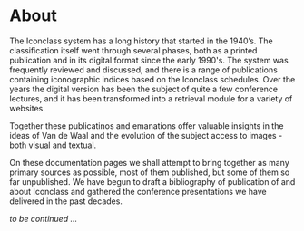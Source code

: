 # About

The Iconclass system has a long history that started in the 1940’s. The classification itself went through several phases, both as a printed publication and in its digital format since the early 1990's. The system was frequently reviewed and discussed, and there is a range of publications containing iconographic indices based on the Iconclass schedules. Over the years the digital version has been the subject of quite a few conference lectures, and it has been transformed into a retrieval module for a variety of websites.

Together these publicatinos and emanations offer valuable insights in the ideas of Van de Waal and the evolution of the subject access to images - both visual and textual.

On these documentation pages we shall attempt to bring together as many primary sources as possible, most of them published, but some of them so far unpublished. We have begun to draft a bibliography of publication of and about Iconclass and gathered the conference presentations we have delivered in the past decades.

_to be continued ..._
